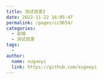 ```yaml
---
title: 测试目录2
date: 2022-11-22 16:05:47
permalink: /pages/cc9654/
categories:
  - 前端
  - 测试目录
tags:
  - 
author: 
  name: xugaoyi
  link: https://github.com/xugaoyi
---
```

